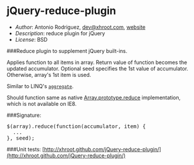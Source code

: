 jQuery-reduce-plugin
====================

- *Author*: Antonio Rodriguez, dev@xhroot.com, [website](http://www.xhroot.com)
- *Description*: reduce plugin for jQuery
- *License*: BSD

###Reduce plugin to supplement jQuery built-ins.

Applies function to all items in array.  Return value of function becomes
the updated accumulator.  Optional seed specifies the 1st value of
accumulator.  Otherwise, array's 1st item is used.

Similar to LINQ's [`aggregate`](http://msdn.microsoft.com/en-us/library/bb548651.aspx).

Should function same as native [Array.prototype.reduce](https://developer.mozilla.org/en-US/docs/JavaScript/Reference/Global_Objects/Array/Reduce) implementation,
which is not available on IE8.

###Signature:
<pre>
$(array).reduce(function(accumulator, item) {
  ...
}, seed);
</pre>

###Unit tests:
[http://xhroot.github.com/jQuery-reduce-plugin/](http://xhroot.github.com/jQuery-reduce-plugin/)

